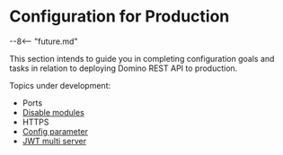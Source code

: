 # Configuration for Production

--8<-- "future.md"

This section intends to guide you in completing configuration goals and tasks in relation to deploying Domino REST API to production.

Topics under development:

- Ports
- [Disable modules](disablemodule.md)
- HTTPS
- [Config parameter](configparam.md)
- [JWT multi server](jwtmultiserver.md)
